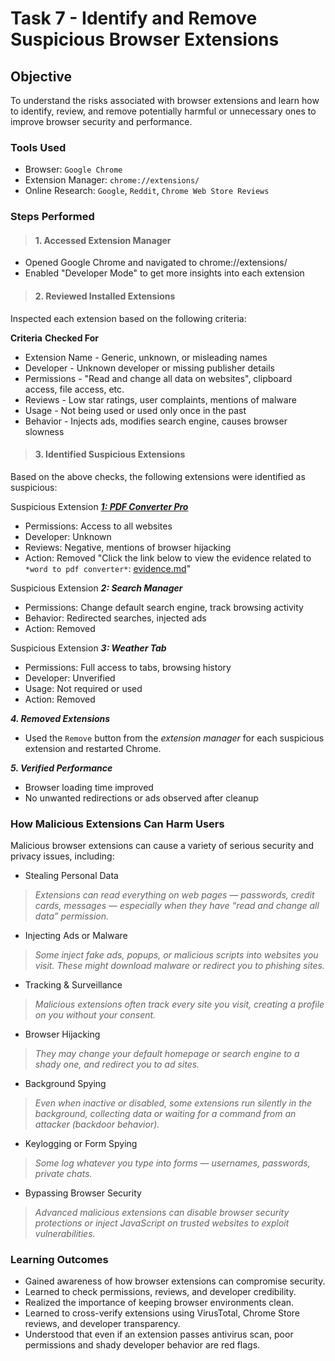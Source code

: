 # Task 7 - Identify and Remove Suspicious Browser Extensions
## Objective 
To understand the risks associated with browser extensions and learn how to identify, review, and remove potentially harmful or unnecessary ones to improve browser security and performance.

### Tools Used
- Browser: `Google Chrome`
- Extension Manager: `chrome://extensions/`
- Online Research: `Google`, `Reddit`, `Chrome Web Store Reviews`

### Steps Performed
> #### 1. Accessed Extension Manager

- Opened Google Chrome and navigated to chrome://extensions/
- Enabled "Developer Mode" to get more insights into each extension

> #### 2. Reviewed Installed Extensions

Inspected each extension based on the following criteria:

**Criteria**      **Checked For**
- Extension Name          - Generic, unknown, or misleading names
- Developer               - Unknown developer or missing publisher details
- Permissions             - "Read and change all data on websites", clipboard access, file access, etc.
- Reviews                 - Low star ratings, user complaints, mentions of malware
- Usage                   - Not being used or used only once in the past
- Behavior                - Injects ads, modifies search engine, causes browser slowness

> #### 3. Identified Suspicious Extensions

  Based on the above checks, the following extensions were identified as suspicious:

Suspicious Extension [***1: PDF Converter Pro***](https://chromewebstore.google.com/detail/word-to-pdf-converter-pro/ddbmednkcaaciannkbjaineoecjkclfg)

- Permissions: Access to all websites
- Developer: Unknown
- Reviews: Negative, mentions of browser hijacking
- Action: Removed
"Click the link below to view the evidence related to `*word to pdf converter*`: [evidence.md](https://github.com/0xV1RU/Elevate_lab_intern/blob/main/task-7/%F0%9F%93%81%20evidence.md)"

Suspicious Extension ***2: Search Manager***
- Permissions: Change default search engine, track browsing activity
- Behavior: Redirected searches, injected ads
- Action: Removed

Suspicious Extension ***3: Weather Tab***
- Permissions: Full access to tabs, browsing history
- Developer: Unverified
- Usage: Not required or used
- Action: Removed

***4. Removed Extensions***
- Used the `Remove` button from the *extension manager* for each suspicious extension and restarted Chrome.

***5. Verified Performance***
- Browser loading time improved
- No unwanted redirections or ads observed after cleanup

### How Malicious Extensions Can Harm Users
Malicious browser extensions can cause a variety of serious security and privacy issues, including:

- Stealing Personal Data

> *Extensions can read everything on web pages — passwords, credit cards, messages — especially when they have “read and change all data” permission.* 

- Injecting Ads or Malware

> *Some inject fake ads, popups, or malicious scripts into websites you visit. These might download malware or redirect you to phishing sites.*

 - Tracking & Surveillance

> *Malicious extensions often track every site you visit, creating a profile on you without your consent.*

-  Browser Hijacking

> *They may change your default homepage or search engine to a shady one, and redirect you to ad sites.*

- Background Spying

> *Even when inactive or disabled, some extensions run silently in the background, collecting data or waiting for a command from an attacker (backdoor behavior).*

- Keylogging or Form Spying

> *Some log whatever you type into forms — usernames, passwords, private chats.*

- Bypassing Browser Security

> *Advanced malicious extensions can disable browser security protections or inject JavaScript on trusted websites to exploit vulnerabilities.*



### Learning Outcomes

- Gained awareness of how browser extensions can compromise security.
- Learned to check permissions, reviews, and developer credibility.
- Realized the importance of keeping browser environments clean.
- Learned to cross-verify extensions using VirusTotal, Chrome Store reviews, and developer transparency.
- Understood that even if an extension passes antivirus scan, poor permissions and shady developer behavior are red flags.

